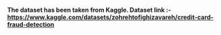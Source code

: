 **The dataset has been taken from Kaggle. Dataset link :- https://www.kaggle.com/datasets/zohrehtofighizavareh/credit-card-fraud-detection**
